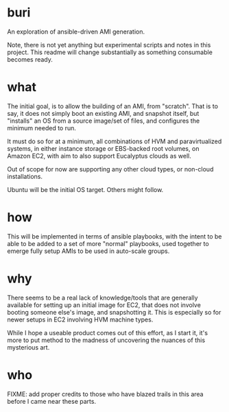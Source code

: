 buri
====

An exploration of ansible-driven AMI generation.

Note, there is not yet anything but experimental scripts and notes in this project. This readme will change substantially as something consumable becomes ready.

what
====

The initial goal, is to allow the building of an AMI, from "scratch". That is to say, it does not simply boot an existing AMI, and snapshot itself, but "installs" an OS from a source image/set of files, and configures the minimum needed to run.

It must do so for at a minimum, all combinations of HVM and paravirtualized systems, in either instance storage or EBS-backed root volumes, on Amazon EC2, with aim to also support Eucalyptus clouds as well.

Out of scope for now are supporting any other cloud types, or non-cloud installations.

Ubuntu will be the initial OS target. Others might follow.

how
===

This will be implemented in terms of ansible playbooks, with the intent to be able to be added to a set of more "normal" playbooks, used together to emerge fully setup AMIs to be used in auto-scale groups.

why
===

There seems to be a real lack of knowledge/tools that are generally available for setting up an initial image for EC2, that does not involve booting someone else's image, and snapshotting it. This is especially so for newer setups in EC2 involving HVM machine types.

While I hope a useable product comes out of this effort, as I start it, it's more to put method to the madness of uncovering the nuances of this mysterious art.

who
===

FIXME: add proper credits to those who have blazed trails in this area before I came near these parts.


